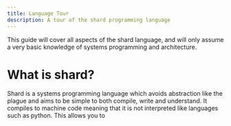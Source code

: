 ```yaml
---
title: Language Tour
description: A tour of the shard programming language
---
```

This guide will cover all aspects of the shard language, and will only assume a very 
basic knowledge of systems programming and architecture.

# What is shard?
Shard is a systems programming language which avoids abstraction like the plague and
aims to be simple to both compile, write and understand. It compiles to machine code
meaning that it is not interpreted like languages such as python. This allows you to
